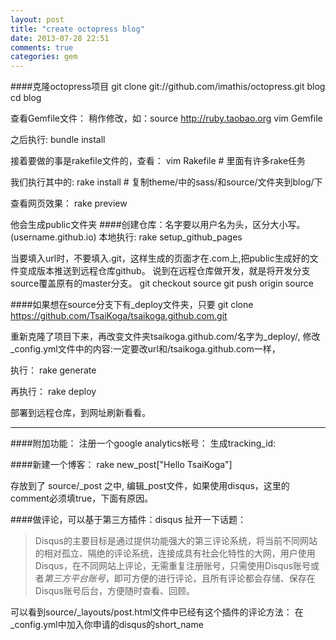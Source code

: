 ```yaml
---
layout: post
title: "create octopress blog"
date: 2013-07-28 22:51
comments: true
categories: gem
---
```

####克隆octopress项目
    git clone git://github.com/imathis/octopress.git blog
    cd blog

查看Gemfile文件：
稍作修改，如：source http://ruby.taobao.org
    vim Gemfile

之后执行:
    bundle install

接着要做的事是rakefile文件的，查看：
    vim Rakefile	# 里面有许多rake任务

我们执行其中的:
    rake install # 复制theme/中的sass/和source/文件夹到blog/下

查看网页效果：
    rake preview

他会生成public文件夹
####创建仓库：名字要以用户名为头，区分大小写。\(username.github.io\)
本地执行:
    rake setup_github_pages

当要填入url时，不要填入.git，这样生成的页面才在.com上,把public生成好的文件变成版本推送到远程仓库github。
说到在远程仓库做开发，就是将开发分支source覆盖原有的master分支。
    git checkout source
    git push origin source


####如果想在source分支下有_deploy文件夹，只要
    git clone https://github.com/TsaiKoga/tsaikoga.github.com.git

重新克隆了项目下来，再改变文件夹tsaikoga.github.com/名字为_deploy/, 
修改_config.yml文件中的内容:一定要改url和/tsaikoga.github.com一样，

执行：
    rake generate

再执行：
    rake deploy

部署到远程仓库，到网址刷新看看。
******************************** 
####附加功能：
注册一个google analytics帐号：
生成tracking_id:

####新建一个博客：
    rake new_post["Hello TsaiKoga"]

存放到了 source/_post 之中, 编辑_post文件，如果使用disqus，这里的comment必须填true，下面有原因。

####做评论，可以基于第三方插件：disqus
扯开一下话题：
> Disqus的主要目标是通过提供功能强大的第三评论系统，将当前不同网站的相对孤立、隔绝的评论系统，连接成具有社会化特性的大网，用户使用Disqus，在不同网站上评论，无需重复注册账号，只需使用Disqus账号或者*第三方平台账号*，即可方便的进行评论，且所有评论都会存储、保存在Disqus账号后台，方便随时查看、回顾。

可以看到source/_layouts/post.html文件中已经有这个插件的评论方法：
在_config.yml中加入你申请的disqus的short_name
